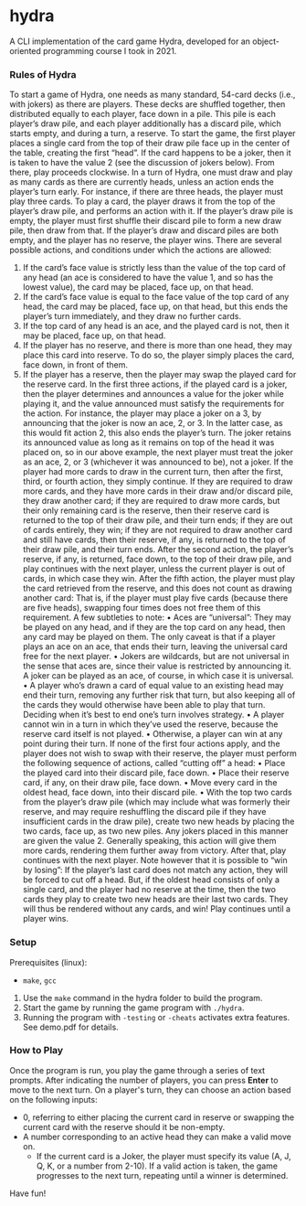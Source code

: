# hydra
A CLI implementation of the card game Hydra, developed for an object-oriented programming course I took in 2021.

### Rules of Hydra

To start a game of Hydra, one needs as many standard, 54-card decks (i.e., with jokers) as there are players. These decks are shuffled together, then distributed equally to each player, face down in a pile. This pile is each player’s draw pile, and each player additionally has a discard pile, which starts empty, and during a turn, a reserve. To start the game, the first player places a single card from the top of their draw pile face up in the center of the table, creating the first “head”. If the card happens to be a joker, then it is taken to have the value 2 (see the discussion of jokers below). From there, play proceeds clockwise. In a turn of Hydra, one must draw and play as many cards as there are currently heads, unless an action ends the player’s turn early. For instance, if there are three heads, the player must play three cards. To play a card, the player draws it from the top of the player’s draw pile, and performs an action with it. If the player’s draw pile is empty, the player must first shuffle their discard pile to form a new draw pile, then draw from that. If the player’s draw and discard piles are both empty, and the player has no reserve, the player wins. There are several possible actions, and conditions under which the actions are allowed:
1. If the card’s face value is strictly less than the value of the top card of any head (an ace is considered to have the value 1, and so has the lowest value), the card may be placed, face up, on that head.
2. If the card’s face value is equal to the face value of the top card of any head, the card may be placed, face up, on that head, but this ends the player’s turn immediately, and they draw no further cards.
3. If the top card of any head is an ace, and the played card is not, then it may be placed, face up, on that head.
4. If the player has no reserve, and there is more than one head, they may place this card into reserve. To do so, the player simply places the card, face down, in front of them.
5. If the player has a reserve, then the player may swap the played card for the reserve card.
In the first three actions, if the played card is a joker, then the player determines and announces a value for the joker while playing it, and the value announced must satisfy the requirements for the action. For instance, the player may place a joker on a 3, by announcing that the joker is now an ace, 2, or 3. In the latter case, as this would fit action 2, this also ends the player’s turn. The joker retains its announced value as long as it remains on top of the head it was placed on, so in our above example, the next player must treat the joker as an ace, 2, or 3 (whichever it was announced to be), not a joker. If the player had more cards to draw in the current turn, then after the first, third, or fourth action, they simply continue. If they are required to draw more cards, and they have more cards in their draw and/or discard pile, they draw another card; if they are required to draw more cards, but their only remaining card is the reserve, then their reserve card is returned to the top of their draw pile, and their turn ends; if they are out of cards entirely, they win; if they are not required to draw another card and still have cards, then their reserve, if any, is returned to the top of their draw pile, and their turn ends. After the second action, the player’s reserve, if any, is returned, face down, to the top of their draw pile, and play continues with the next player, unless the current player is out of cards, in which case they win. After the fifth action, the player must play the card retrieved from the reserve, and this does not count as drawing another card: That is, if the player must play five cards (because there are five heads), swapping four times does not free them of this requirement.
A few subtleties to note:
• Aces are “universal”: They may be played on any head, and if they are the top card on any head, then any card may be played on them. The only caveat is that if a player plays an ace on an ace, that ends their turn, leaving the universal card free for the next player.
• Jokers are wildcards, but are not universal in the sense that aces are, since their value is restricted by announcing it. A joker can be played as an ace, of course, in which case it is universal.
• A player who’s drawn a card of equal value to an existing head may end their turn, removing any further risk that turn, but also keeping all of the cards they would otherwise have been able to play that turn. Deciding when it’s best to end one’s turn involves strategy.
• A player cannot win in a turn in which they’ve used the reserve, because the reserve card itself is not played.
• Otherwise, a player can win at any point during their turn.
If none of the first four actions apply, and the player does not wish to swap with their reserve, the player must perform the following sequence of actions, called “cutting off” a head:
• Place the played card into their discard pile, face down.
• Place their reserve card, if any, on their draw pile, face down.
• Move every card in the oldest head, face down, into their discard pile.
• With the top two cards from the player’s draw pile (which may include what was formerly their reserve, and may require reshuffling the discard pile if they have insufficient cards in the draw pile), create two new heads by placing the two cards, face up, as two new piles. Any jokers placed in this manner are given the value 2.
Generally speaking, this action will give them more cards, rendering them further away from victory. After that, play continues with the next player. Note however that it is possible to “win by losing”: If the player’s last card does not match any action, they will be forced to cut off a head. But, if the oldest head consists of only a single card, and the player had no reserve at the time, then the two cards they play to create two new heads are their last two cards. They will thus be rendered without any cards, and win!
Play continues until a player wins.

### Setup

Prerequisites (linux):
- `make`, `gcc`

1. Use the `make` command in the hydra folder to build the program.
2. Start the game by running the game program with `./hydra`.
3. Running the program with `-testing` or `-cheats` activates extra features. See demo.pdf for details.

### How to Play

Once the program is run, you play the game through a series of text prompts. After indicating the number of players, you can press **Enter** to move to the next turn. On a player's turn, they can choose an action based on the following inputs:
- 0, referring to either placing the current card in reserve or swapping the current card with the reserve should it be non-empty.
- A number corresponding to an active head they can make a valid move on.
    - If the current card is a Joker, the player must specify its value (A, J, Q, K, or a number from 2-10).
If a valid action is taken, the game progresses to the next turn, repeating until a winner is determined.

Have fun!